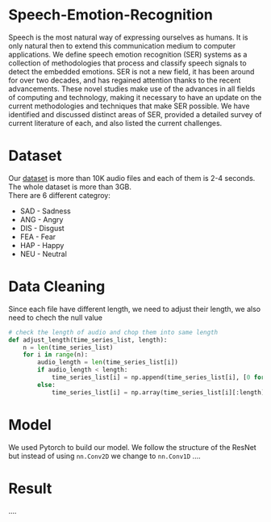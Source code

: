 # Speech-Emotion-Recognition
Speech is the most natural way of expressing ourselves as humans. It is only natural then to extend this communication medium to computer applications. We define speech emotion recognition (SER) systems as a collection of methodologies that process and classify speech signals to detect the embedded emotions. SER is not a new field, it has been around for over two decades, and has regained attention thanks to the recent advancements. These novel studies make use of the advances in all fields of computing and technology, making it necessary to have an update on the current methodologies and techniques that make SER possible. We have identified and discussed distinct areas of SER, provided a detailed survey of current literature of each, and also listed the current challenges.
# Dataset
Our [dataset](https://www.kaggle.com/datasets/dmitrybabko/speech-emotion-recognition-en?select=Ravdess) is more than 10K audio files and each of them is 2-4 seconds. The whole dataset is more than 3GB.  
There are 6 different categroy: 
- SAD - Sadness
- ANG - Angry
- DIS - Disgust
- FEA - Fear
- HAP - Happy
- NEU - Neutral

# Data Cleaning
Since each file have different length, we need to adjust their length, we also need to chech the null value
```python
# check the length of audio and chop them into same length
def adjust_length(time_series_list, length):
    n = len(time_series_list)
    for i in range(n):
        audio_length = len(time_series_list[i])
        if audio_length < length:
            time_series_list[i] = np.append(time_series_list[i], [0 for i in range(length-audio_length)])
        else:
            time_series_list[i] = np.array(time_series_list[i][:length])
```
# Model
We used Pytorch to build our model. We follow the structure of the ResNet but instead of using `nn.Conv2D` we change to `nn.Conv1D` ....

# Result
....